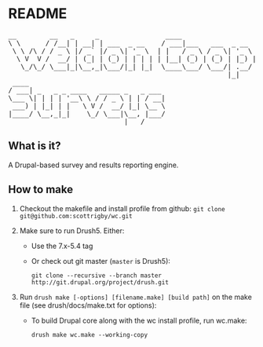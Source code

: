README
==

<pre>
__        __   _     _                ____
\ \      / /__| | __| | ___  _ __    / ___|___   ___  _ __   ___ _ __
 \ \ /\ / / _ \ |/ _` |/ _ \| '_ \  | |   / _ \ / _ \| '_ \ / _ \ '__|
  \ V  V /  __/ | (_| | (_) | | | | | |__| (_) | (_) | |_) |  __/ |
   \_/\_/ \___|_|\__,_|\___/|_| |_|  \____\___/ \___/| .__/ \___|_|
                                                     |_|
 ____
/ ___| _   _ _ ____   _____ _   _ ___
\___ \| | | | '__\ \ / / _ \ | | / __|
 ___) | |_| | |   \ V /  __/ |_| \__ \
|____/ \__,_|_|    \_/ \___|\__, |___/
                            |___/
</pre>

What is it?
-----------
A Drupal-based survey and results reporting engine.

How to make
-----------
1. Checkout the makefile and install profile from github:
    `git clone git@github.com:scottrigby/wc.git`

2.  Make sure to run Drush5. Either:
    * Use the 7.x-5.4 tag
    * Or check out git master (`master` is Drush5):

        `git clone --recursive --branch master http://git.drupal.org/project/drush.git`

3.  Run `drush make [-options] [filename.make] [build path]` on the make file (see drush/docs/make.txt for options):
    * To build Drupal core along with the wc install profile, run wc.make:

        `drush make wc.make --working-copy`
